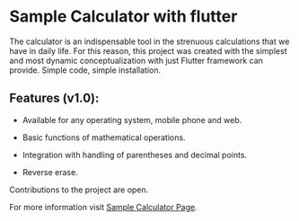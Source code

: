 # Sample Calculator with flutter

The calculator is an indispensable tool in the strenuous calculations that we have in daily life. For this reason, this project was created with the simplest and most dynamic conceptualization with just Flutter framework can provide. Simple code, simple installation.

## Features (v1.0):

* Available for any operating system, mobile phone and web.

* Basic functions of mathematical operations.

* Integration with handling of parentheses and decimal points.

* Reverse erase.


Contributions to the project are open.

For more information visit [Sample Calculator Page](https://jgalicia.com/).
